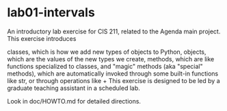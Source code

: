 # lab01-intervals

An introductory lab exercise for CIS 211, related to the Agenda main project. This exercise introduces

classes, which is how we add new types of objects to Python,
objects, which are the values of the new types we create,
methods, which are like functions specialized to classes, and
"magic" methods (aka "special" methods), which are automatically invoked through some built-in functions like str, or through operations like +
This exercise is designed to be led by a graduate teaching assistant in a scheduled lab.

Look in doc/HOWTO.md for detailed directions.
